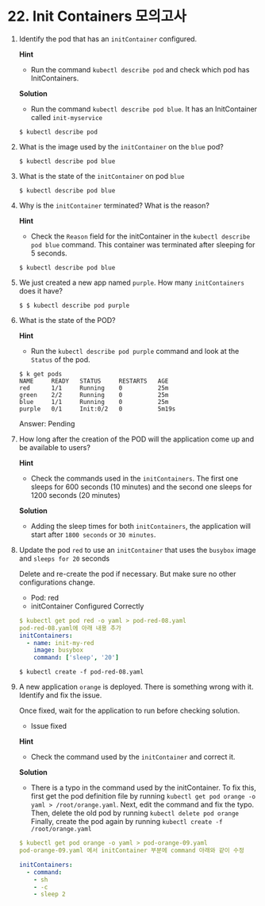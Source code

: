 # 22. Init Containers 모의고사 



1. Identify the pod that has an `initContainer` configured.

   **Hint**

   - Run the command `kubectl describe pod` and check which pod has InitContainers.

   **Solution**

   - Run the command `kubectl describe pod blue`. It has an InitContainer called `init-myservice`

   ```
   $ kubectl describe pod
   ```

2. What is the image used by the `initContainer` on the `blue` pod?

   ```
   $ kubectl describe pod blue
   ```

3. What is the state of the `initContainer` on pod `blue`

   ```
   $ kubectl describe pod blue
   ```

4. Why is the `initContainer` terminated? What is the reason?

   **Hint**

   - Check the `Reason` field for the initContainer in the `kubectl describe pod blue` command. This container was terminated after sleeping for 5 seconds.

   ```
   $ kubectl describe pod blue
   ```

5. We just created a new app named `purple`. How many `initContainers` does it have?

   ```
   $ $ kubectl describe pod purple
   ```

6. What is the state of the POD?

   **Hint**

   - Run the `kubectl describe pod purple` command and look at the `Status` of the pod.

   ```
   $ k get pods
   NAME     READY   STATUS     RESTARTS   AGE
   red      1/1     Running    0          25m
   green    2/2     Running    0          25m
   blue     1/1     Running    0          25m
   purple   0/1     Init:0/2   0          5m19s
   ```

   Answer: Pending

7. How long after the creation of the POD will the application come up and be available to users?

   **Hint**

   - Check the commands used in the `initContainers`. The first one sleeps for 600 seconds (10 minutes) and the second one sleeps for 1200 seconds (20 minutes)

   **Solution**

   - Adding the sleep times for both `initContainers`, the application will start after `1800 seconds` or `30 minutes`.

8. Update the pod `red` to use an `initContainer` that uses the `busybox` image and `sleeps for 20` seconds

   Delete and re-create the pod if necessary. But make sure no other configurations change.

   - 
     Pod: red
   - initContainer Configured Correctly

   ```yaml
   $ kubectl get pod red -o yaml > pod-red-08.yaml
   pod-red-08.yaml에 아래 내용 추가
   initContainers:
     - name: init-my-red
       image: busybox
       command: ['sleep', '20']
   ```

   ```
   $ kubectl create -f pod-red-08.yaml
   ```

9. A new application `orange` is deployed. There is something wrong with it. Identify and fix the issue.

   Once fixed, wait for the application to run before checking solution.

   - Issue fixed

   **Hint**

   - Check the command used by the `initContainer` and correct it.

   **Solution**

   - There is a typo in the command used by the initContainer. To fix this, first get the pod definition file by running `kubectl get pod orange -o yaml > /root/orange.yaml`.
     Next, edit the command and fix the typo.
     Then, delete the old pod by running `kubectl delete pod orange`
     Finally, create the pod again by running `kubectl create -f /root/orange.yaml`

   ```yaml
   $ kubectl get pod orange -o yaml > pod-orange-09.yaml
   pod-orange-09.yaml 에서 initContainer 부분에 command 아래와 같이 수정
   
   initContainers:
     - command:
       - sh
       - -c
       - sleep 2
   ```

   